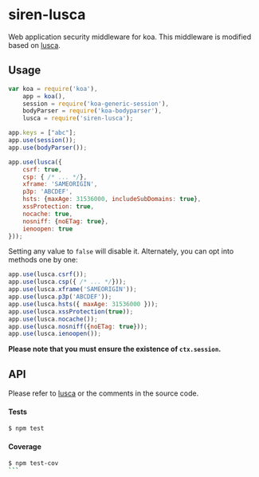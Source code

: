 siren-lusca
=====

Web application security middleware for koa. This middleware is modified based on [lusca](https://github.com/krakenjs/lusca).

## Usage

```js
var koa = require('koa'),
	app = koa(),
	session = require('koa-generic-session'),
    bodyParser = require('koa-bodyparser'),
	lusca = require('siren-lusca');

app.keys = ["abc"];
app.use(session());
app.use(bodyParser());

app.use(lusca({
    csrf: true,
    csp: { /* ... */},
    xframe: 'SAMEORIGIN',
    p3p: 'ABCDEF',
    hsts: {maxAge: 31536000, includeSubDomains: true},
    xssProtection: true,
    nocache: true,
    nosniff: {noETag: true},
    ienoopen: true
}));
```

Setting any value to `false` will disable it. Alternately, you can opt into methods one by one:

```js
app.use(lusca.csrf());
app.use(lusca.csp({ /* ... */}));
app.use(lusca.xframe('SAMEORIGIN'));
app.use(lusca.p3p('ABCDEF'));
app.use(lusca.hsts({ maxAge: 31536000 }));
app.use(lusca.xssProtection(true));
app.use(lusca.nocache());
app.use(lusca.nosniff({noETag: true}));
app.use(lusca.ienoopen());
```

__Please note that you must ensure the existence of `ctx.session`.__

## API
Please refer to [lusca](https://github.com/krakenjs/lusca) or the comments in the source code.

#### Tests
```bash
$ npm test
```

#### Coverage
````bash
$ npm test-cov
```